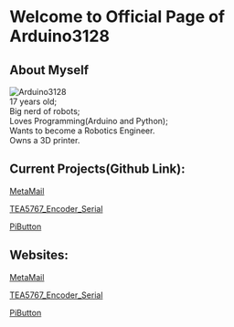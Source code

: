 # Welcome to Official Page of Arduino3128  
  
## About Myself  
![Arduino3128](https://avatars0.githubusercontent.com/u/17906294?s=60&u=338cbdf02e213d961c086e4e745566f3796d3874&v=4)  
17 years old;  
Big nerd of robots;  
Loves Programming(Arduino and Python);  
Wants to become a Robotics Engineer.  
Owns a 3D printer.  

## Current Projects(Github Link):  
[MetaMail](https://github.com/Arduino3128/MetaMail)  

[TEA5767_Encoder_Serial](https://github.com/Arduino3128/TEA5767_Encoder_Serial)  
  
[PiButton](https://github.com/Arduino3128/PiButton) 
  
## Websites:

[MetaMail](https://arduino3128.github.io/MetaMail)  

[TEA5767_Encoder_Serial](https://arduino3128.github.io/TEA5767_Encoder_Serial)  
  
[PiButton](https://arduino3128.github.io/PiButton/) 
